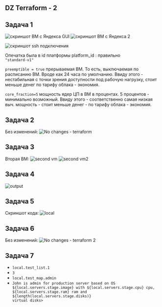 ## **DZ Terraform - 2**

## Задача 1

![скриншот ВМ с Яндекса GUI]()
![скриншот ВМ с Яндекса 2]()

![скриншот ssh подключения]()

Опечатка была в id платформы platform_id : правильно <code>
"standard-v1" </code>

<code>preemptible = true</code>
прерываемая ВМ. То есть, выключаемая по расписанию ВМ. Вроде как 24 часа по умолчанию. Ввиду этого - нестабильная с точки зрения доступности под рабочую нагрузку, стоит меньше денег по тарифу облака - экономия.

<p>

<code>core_fraction=5</code>
мощность ядер ЦП в ВМ в процентах. 5 процентов - минимально возможный. Ввиду этого - соответственно самая низкая выч. мощность - стоит меньше денег - по тарифу облака - экономия.

## Задача 2

Без изменений:
![No changes - terraform]()

## Задача 3

Вторая ВМ:
![second vm]()
![second vm2 ]()

## Задача 4

![output]()

## Задача 5

Скриншот кода:
![local]()

## Задача 6

Без изменений:
![No changes - terraform 2 ]()

## Задача 7

- <code>local.test_list.1</code>
- <code>3</code>
- <code>local.test_map.admin</code>
- <code>John is admin for production server based on OS ${local.servers.stage.image} with ${local.servers.stage.cpu} cpu, ${local.servers.stage.ram} ram and ${length(local.servers.stage.disks)} virtual disks></code>
